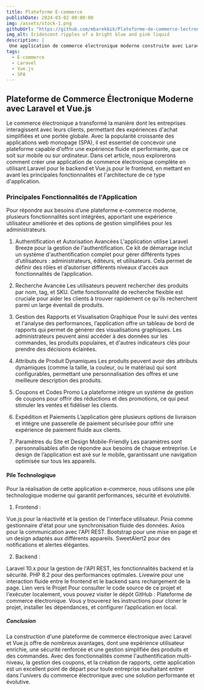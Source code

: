 ```yaml
---
title: Plateforme E-commerce
publishDate: 2024-03-02 00:00:00
img: /assets/stock-1.png
githubUrl: "https://github.com/mbarekbik/Plateforme-de-commerce-lectronique"
img_alt: Iridescent ripples of a bright blue and pink liquid
description: |
 Une application de commerce électronique moderne construite avec Laravel et Vue.js, offrant une expérience SPA (Single Page Application). Ce projet inclut une API REST, un système d'authentification multi-niveau, un tableau de bord d'administration, et des fonctionnalités avancées telles que la gestion des commandes, les rapports graphiques, les coupons de réduction, et l'intégration d'une passerelle de paiement.
tags:
  - E-commerce
  - Laravel
  - Vue.js
  - SPA
---
```


## Plateforme de Commerce Électronique Moderne avec Laravel et Vue.js
Le commerce électronique a transformé la manière dont les entreprises interagissent avec leurs clients, permettant des expériences d'achat simplifiées et une portée globale. Avec la popularité croissante des applications web monopage (SPA), il est essentiel de concevoir une plateforme capable d'offrir une expérience fluide et performante, que ce soit sur mobile ou sur ordinateur. Dans cet article, nous explorerons comment créer une application de commerce électronique complète en utilisant Laravel pour le backend et Vue.js pour le frontend, en mettant en avant les principales fonctionnalités et l'architecture de ce type d'application.

### Principales Fonctionnalités de l'Application
Pour répondre aux besoins d’une plateforme e-commerce moderne, plusieurs fonctionnalités sont intégrées, apportant une expérience utilisateur améliorée et des options de gestion simplifiées pour les administrateurs.

1. Authentification et Autorisation Avancées
L'application utilise Laravel Breeze pour la gestion de l'authentification. Ce kit de démarrage inclut un système d'authentification complet pour gérer différents types d’utilisateurs : administrateurs, éditeurs, et utilisateurs. Cela permet de définir des rôles et d’autoriser différents niveaux d'accès aux fonctionnalités de l’application.

2. Recherche Avancée
Les utilisateurs peuvent rechercher des produits par nom, tag, et SKU. Cette fonctionnalité de recherche flexible est cruciale pour aider les clients à trouver rapidement ce qu’ils recherchent parmi un large éventail de produits.

3. Gestion des Rapports et Visualisation Graphique
Pour le suivi des ventes et l'analyse des performances, l’application offre un tableau de bord de rapports qui permet de générer des visualisations graphiques. Les administrateurs peuvent ainsi accéder à des données sur les commandes, les produits populaires, et d'autres indicateurs clés pour prendre des décisions éclairées.

4. Attributs de Produit Dynamiques
Les produits peuvent avoir des attributs dynamiques (comme la taille, la couleur, ou le matériau) qui sont configurables, permettant une personnalisation des offres et une meilleure description des produits.

5. Coupons et Codes Promo
La plateforme intègre un système de gestion de coupons pour offrir des réductions et des promotions, ce qui peut stimuler les ventes et fidéliser les clients.

6. Expédition et Paiements
L’application gère plusieurs options de livraison et intègre une passerelle de paiement sécurisée pour offrir une expérience de paiement fluide aux clients.

7. Paramètres du Site et Design Mobile-Friendly
Les paramètres sont personnalisables afin de répondre aux besoins de chaque entreprise. Le design de l’application est axé sur le mobile, garantissant une navigation optimisée sur tous les appareils.

#### Pile Technologique
Pour la réalisation de cette application e-commerce, nous utilisons une pile technologique moderne qui garantit performances, sécurité et évolutivité.

1. Frontend :

Vue.js pour la réactivité et la gestion de l'interface utilisateur.
Pinia comme gestionnaire d'état pour une synchronisation fluide des données.
Axios pour la communication avec l'API REST.
Bootstrap pour une mise en page et un design adaptés aux différents appareils.
SweetAlert2 pour des notifications et alertes élégantes.

2. Backend :

Laravel 10.x pour la gestion de l'API REST, les fonctionnalités backend et la sécurité.
PHP 8.2 pour des performances optimales.
Livewire pour une interaction fluide entre le frontend et le backend sans rechargement de la page.
Lien vers le Projet
Pour consulter le code source de ce projet et l'exécuter localement, vous pouvez visiter le dépôt GitHub : Plateforme de commerce électronique. Vous y trouverez les instructions pour cloner le projet, installer les dépendances, et configurer l’application en local.

##### Conclusion
La construction d'une plateforme de commerce électronique avec Laravel et Vue.js offre de nombreux avantages, dont une expérience utilisateur enrichie, une sécurité renforcée et une gestion simplifiée des produits et des commandes. Avec des fonctionnalités comme l'authentification multi-niveau, la gestion des coupons, et la création de rapports, cette application est un excellent point de départ pour toute entreprise souhaitant entrer dans l'univers du commerce électronique avec une solution performante et évolutive.
